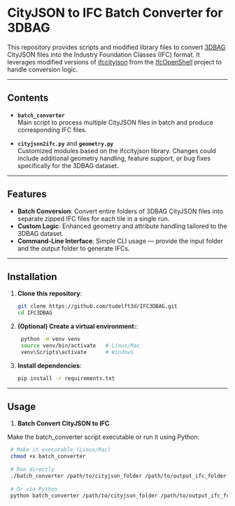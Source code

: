 # CityJSON to IFC Batch Converter for 3DBAG

This repository provides scripts and modified library files to convert [3DBAG](https://3dbag.nl/) CityJSON files into the Industry Foundation Classes (IFC) format. It leverages modified versions of [ifccityjson](https://github.com/IfcOpenShell/IfcOpenShell/tree/master/src/ifccityjson) from the [IfcOpenShell](https://github.com/IfcOpenShell/IfcOpenShell) project to handle conversion logic.

---

## Contents

- **`batch_converter`**  
  Main script to process multiple CityJSON files in batch and produce corresponding IFC files.

- **`cityjson2ifc.py`** and **`geometry.py`**  
  Customized modules based on the ifccityjson library. Changes could include additional geometry handling, feature support, or bug fixes specifically for the 3DBAG dataset.

---

## Features

- **Batch Conversion**: Convert entire folders of 3DBAG CityJSON files into separate zipped IFC files for each tile in a single run.  
- **Custom Logic**: Enhanced geometry and attribute handling tailored to the 3DBAG dataset.  
- **Command-Line Interface**: Simple CLI usage — provide the input folder and the output folder to generate IFCs.

---

## Installation

1. **Clone this repository**:

   ```bash
   git clone https://github.com/tudelft3d/IFC3DBAG.git
   cd IFC3DBAG
2. **(Optional) Create a virtual environment:**:

   ```bash
    python -m venv venv
    source venv/bin/activate   # Linux/Mac
    venv\Scripts\activate      # Windows
   
3. **Install dependencies**:
   ```bash
   pip install -r requirements.txt

---
## Usage

1. **Batch Convert CityJSON to IFC**

  Make the batch_converter script executable or run it using Python:

   ```bash
    # Make it executable (Linux/Mac)
    chmod +x batch_converter
    
    # Run directly
    ./batch_converter /path/to/cityjson_folder /path/to/output_ifc_folder
    
    # Or via Python
    python batch_converter /path/to/cityjson_folder /path/to/output_ifc_folder
